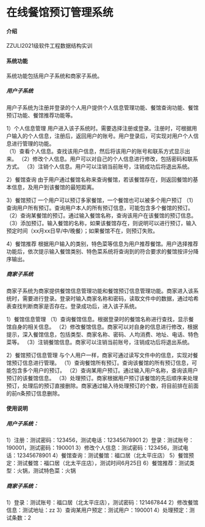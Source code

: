 # 在线餐馆预订管理系统

#### 介绍
ZZULI2021级软件工程数据结构实训

#### 系统功能

系统功能包括用户子系统和商家子系统。
##### 用户子系统
用户子系统为注册并登录的个人用户提供个人信息管理功能、餐馆查询功能、餐馆预订功能、餐馆推荐功能等。

1）个人信息管理
用户进入该子系统时。需要选择注册或登录。注册时，可根据用户输入的个人信息，注册后，返回用户的账号。用户登录后，可实现对用户个人信息进行管理的功能。  
（1）查看个人信息。查找该用户信息，然后将该用户的账号和联系方式显示出来。
（2）修改个人信息。用户可以对自己的个人信息进行修改，包括密码和联系方式。
（3）注销个人信息。用户可以注销当前账号，注销成功后将退出系统。

2）餐馆查询
由于用户通过餐馆名称来查询餐馆，若该餐馆存在，则返回餐馆的基本信息，及用户到该餐馆的最短距离。

3）餐馆预订
一个用户可以预订多家餐馆，一个餐馆也可以被多个用户预订
（1）查询用户所有预订。查询用户本人的所有预订信息，可能包含多个餐馆的预订。
（2）查询某餐馆的预订。通过输入餐馆名称，查询该用户在该餐馆的预订信息。
（3）添加预订。输入餐馆的名称，如果该餐馆存在，则说明可以进行预订，输入预定时间（xx月xx日早/中/晚餐）；如果餐馆不在，则预订失败。

4）餐馆推荐
根据用户输入的类别，特色菜等信息为用户推荐餐馆。用户选择推荐功能后，依次提示输入餐馆类别、特色菜系统将查询到的符合要求的餐馆按评分降序输出。

##### 商家子系统
商家子系统为商家提供餐馆信息管理功能和餐馆预订信息管理功能。商家进入该系统时，需要进行登录。登录时输入商家名称和密码，读取文件中的数据，通过哈希表查找判断商家是否存在。登录成功后，进入该子系统。

1）餐馆信息管理
（1）查询餐馆信息。根据登录时的餐馆名称进行查找，显示餐馆自身的相关信息。
（2）修改餐馆信息。商家可以对自身的信息进行修改，根据提示，深入餐馆信息，包括类型、商家名称、密码、人均消费、地址、电话、特色菜等。
（3）注销餐馆信息。商家可以注销当前账号，注销成功后将退出系统。

2）餐馆预订信息管理
与个人用户一样，商家可通过读写文件中的信息，实现对餐馆预订信息进行管理。
（1）查询餐馆所有预订。查询该餐馆的所有预订信息，可能包含多个用户的预订。
（2）查询某用户预订。通过输入用户名称，查询该用户预订的该餐馆信息。
（3）处理预订。商家根据用户预订该餐馆的先后顺序来处理预订，处理后的预订直接删除。商家通过输入待处理预订的个数，将目前排在前面的前n条预订信息删除。

#### 使用说明

##### 用户子系统：
1）注册：测试密码：123456，测试电话：12345678901
2）登录：测试账号：190001，测试密码：190001
3）修改个人信息：测试密码：123456，测试电话：12345678901
4）餐馆查询：测试餐馆：福口居（北太平庄店）
5）餐馆预定：测试餐馆：福口居（北太平庄店），测试时间6月25日
6）餐馆推荐：测试类型：火锅，测试特色菜：火锅

##### 商家子系统：
1）登录：测试账号：福口居（北太平庄店），测试密码：121467844
2）修改餐馆信息：测试地址：zz
3）查询某用户预定：测试用户：190001
4）处理预定：测试条数：2